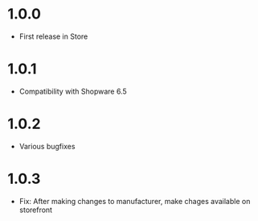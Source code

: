 # 1.0.0

* First release in Store

# 1.0.1

* Compatibility with Shopware 6.5

# 1.0.2

* Various bugfixes

# 1.0.3

* Fix: After making changes to manufacturer, make chages available on storefront

